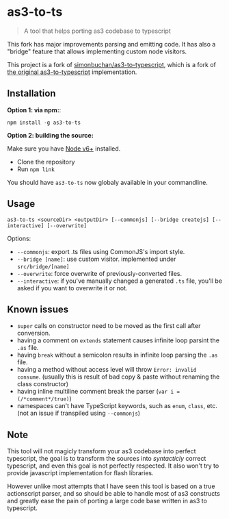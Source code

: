 # as3-to-ts

> A tool that helps porting as3 codebase to typescript

This fork has major improvements parsing and emitting code. It has also a
"bridge" feature that allows implementing custom node visitors.

This project is a fork of
[simonbuchan/as3-to-typescript](https://github.com/simonbuchan/as3-to-typescript),
which is a fork of [the original
as3-to-typescript](https://github.com/fdecampredon/as3-to-typescript)
implementation.

## Installation

**Option 1: via npm:**:

```
npm install -g as3-to-ts
```

**Option 2: building the source:**

Make sure you have [Node v6+](https://nodejs.org/) installed.

- Clone the repository
- Run `npm link`

You should have `as3-to-ts` now globaly available in your commandline.

## Usage

```
as3-to-ts <sourceDir> <outputDir> [--commonjs] [--bridge createjs] [--interactive] [--overwrite]
```

Options:

- `--commonjs`: export .ts files using CommonJS's import style.
- `--bridge [name]`: use custom visitor. implemented under `src/bridge/[name]`
- `--overwrite`: force overwrite of previously-converted files.
- `--interactive`: if you've manually changed a generated `.ts` file, you'll be
  asked if you want to overwrite it or not.


## Known issues

- `super` calls on constructor need to be moved as the first call after conversion.
- having a comment on `extends` statement causes infinite loop parsint the `.as` file.
- having `break` without a semicolon results in infinite loop parsing the `.as` file.
- having a method without access level will throw `Error: invalid consume`.
  (usually this is result of bad copy & paste without renaming the class constructor)
- having inline multiline comment break the parser (`var i = (/*comment*/true)`)
- namespaces can't have TypeScript keywords, such as `enum`, `class`, etc. (not
  an issue if transpiled using `--commonjs`)

## Note

This tool will not magicly transform your as3 codebase into perfect typescript, the goal is to transform the sources into *syntacticly* correct typescript, and even this goal is not perfectly respected. It also won't try to provide javascript implementation for flash libraries.

However unlike most attempts that I have seen this tool is based on a true actionscript parser, and so should be able to handle most of as3 constructs and greatly ease the pain of porting a large code base written in as3 to typescript.

